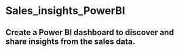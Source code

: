 # Sales_insights_PowerBI
## Create a Power BI dashboard to discover and share insights from the sales data.

